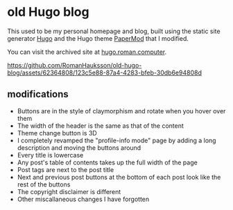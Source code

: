 # old Hugo blog

This used to be my personal homepage and blog, built using the static site generator [Hugo](https://gohugo.io/) and the Hugo theme [PaperMod](https://github.com/adityatelange/hugo-PaperMod/) that I modified.

You can visit the archived site at [hugo.roman.computer](https://hugo.roman.computer).

https://github.com/RomanHauksson/old-hugo-blog/assets/62364808/123c5e88-87a4-4283-bfeb-30db6e94808d

## modifications

- Buttons are in the style of claymorphism and rotate when you hover over them
- The width of the header is the same as that of the content
- Theme change button is 3D
- I completely revamped the "profile-info mode" page by adding a long description and moving the buttons around
- Every title is lowercase
- Any post's table of contents takes up the full width of the page
- Post tags are next to the post title
- Next and previous post buttons at the bottom of each post look like the rest of the buttons
- The copyright disclaimer is different
- Other miscallaneous changes I have forgotten
